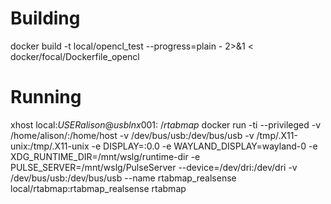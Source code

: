 # Building
docker build -t local/opencl_test --progress=plain - 2>&1 < docker/focal/Dockerfile_opencl
# Running
xhost local:$USER
alison@usblnx001:~/rtabmap$ docker run -ti --privileged -v /home/alison/:/home/host -v /dev/bus/usb:/dev/bus/usb -v /tmp/.X11-unix:/tmp/.X11-unix -e DISPLAY=:0.0 -e WAYLAND_DISPLAY=wayland-0 -e XDG_RUNTIME_DIR=/mnt/wslg/runtime-dir -e PULSE_SERVER=/mnt/wslg/PulseServer --device=/dev/dri:/dev/dri -v /dev/bus/usb:/dev/bus/usb --name rtabmap_realsense local/rtabmap:rtabmap_realsense rtabmap 
